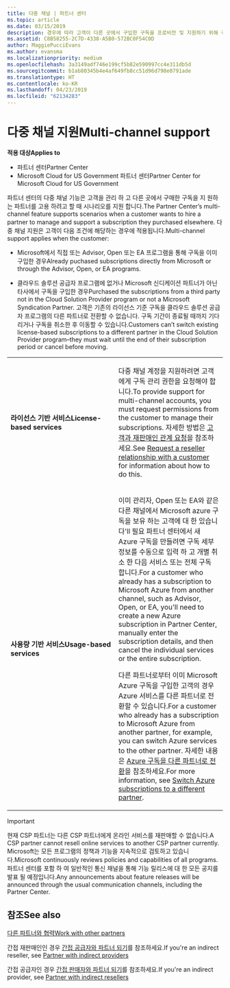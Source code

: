 ```yaml
---
title: 다중 채널 | 파트너 센터
ms.topic: article
ms.date: 03/15/2019
description: 경우에 따라 고객이 다른 곳에서 구입한 구독을 프로비전 및 지원하기 위해 귀사를 고용하려 할 수도 있습니다.
ms.assetid: C8B58255-2C7D-4338-A5B0-572BC0F54C0D
author: MaggiePucciEvans
ms.author: evansma
ms.localizationpriority: medium
ms.openlocfilehash: 3a3149adf746e199cf5b82e590997cc4e311db5d
ms.sourcegitcommit: b1ab80345b4e4af649fb8cc51d96d798e0791ade
ms.translationtype: HT
ms.contentlocale: ko-KR
ms.lasthandoff: 04/23/2019
ms.locfileid: "62134283"
---
```

# <a name="multi-channel-support"></a><span data-ttu-id="affd8-103">다중 채널 지원</span><span class="sxs-lookup"><span data-stu-id="affd8-103">Multi-channel support</span></span>

<span data-ttu-id="affd8-104">**적용 대상**</span><span class="sxs-lookup"><span data-stu-id="affd8-104">**Applies to**</span></span>

-  <span data-ttu-id="affd8-105">파트너 센터</span><span class="sxs-lookup"><span data-stu-id="affd8-105">Partner Center</span></span>
-  <span data-ttu-id="affd8-106">Microsoft Cloud for US Government 파트너 센터</span><span class="sxs-lookup"><span data-stu-id="affd8-106">Partner Center for Microsoft Cloud for US Government</span></span>


<span data-ttu-id="affd8-107">파트너 센터의 다중 채널 기능은 고객을 관리 하 고 다른 곳에서 구매한 구독을 지 원하는 파트너를 고용 하려고 할 때 시나리오를 지원 합니다.</span><span class="sxs-lookup"><span data-stu-id="affd8-107">The Partner Center’s multi-channel feature supports scenarios when a customer wants to hire a partner to manage and support a subscription they purchased elsewhere.</span></span> <span data-ttu-id="affd8-108">다중 채널 지원은 고객이 다음 조건에 해당하는 경우에 적용됩니다.</span><span class="sxs-lookup"><span data-stu-id="affd8-108">Multi-channel support applies when the customer:</span></span>

-   <span data-ttu-id="affd8-109">Microsoft에서 직접 또는 Advisor, Open 또는 EA 프로그램을 통해 구독을 이미 구입한 경우</span><span class="sxs-lookup"><span data-stu-id="affd8-109">Already puchased subscriptions directly from Microsoft or through the Advisor, Open, or EA programs.</span></span>

-   <span data-ttu-id="affd8-110">클라우드 솔루션 공급자 프로그램에 없거나 Microsoft 신디케이션 파트너가 아닌 타사에서 구독을 구입한 경우</span><span class="sxs-lookup"><span data-stu-id="affd8-110">Purchased the subscriptions from a third party not in the Cloud Solution Provider program or not a Microsoft Syndication Partner.</span></span> <span data-ttu-id="affd8-111">고객은 기존의 라이선스 기준 구독을 클라우드 솔루션 공급자 프로그램의 다른 파트너로 전환할 수 없습니다. 구독 기간이 종료될 때까지 기다리거나 구독을 취소한 후 이동할 수 있습니다.</span><span class="sxs-lookup"><span data-stu-id="affd8-111">Customers can’t switch existing license-based subscriptions to a different partner in the Cloud Solution Provider program–they must wait until the end of their subscription period or cancel before moving.</span></span>


<table>
<colgroup>
<col width="50%" />
<col width="50%" />
</colgroup>
<tbody>
<tr class="odd">
<td><p><span data-ttu-id="affd8-112"><strong>라이선스 기반 서비스</strong></span><span class="sxs-lookup"><span data-stu-id="affd8-112"><strong>License-based services</strong></span></span></p></td>
<td><p><span data-ttu-id="affd8-113">다중 채널 계정을 지원하려면 고객에게 구독 관리 권한을 요청해야 합니다.</span><span class="sxs-lookup"><span data-stu-id="affd8-113">To provide support for multi-channel accounts, you must request permissions from the customer to manage their subscriptions.</span></span> <span data-ttu-id="affd8-114">자세한 방법은 <a href="request-a-relationship-with-a-customer.md" data-raw-source="[Request a reseller relationship with a customer](request-a-relationship-with-a-customer.md)">고객과 재판매인 관계 요청</a>을 참조하세요.</span><span class="sxs-lookup"><span data-stu-id="affd8-114">See <a href="request-a-relationship-with-a-customer.md" data-raw-source="[Request a reseller relationship with a customer](request-a-relationship-with-a-customer.md)">Request a reseller relationship with a customer</a> for information about how to do this.</span></span></p></td>
</tr>
<tr class="even">
<td><p><span data-ttu-id="affd8-115"><strong>사용량 기반 서비스</strong></span><span class="sxs-lookup"><span data-stu-id="affd8-115"><strong>Usage-based services</strong></span></span></p></td>
<td>
<p><span data-ttu-id="affd8-116">이미 관리자, Open 또는 EA와 같은 다른 채널에서 Microsoft azure 구독을 보유 하는 고객에 대 한 있습니다&#39;ll 필요 파트너 센터에서 새 Azure 구독을 만들려면 구독 세부 정보를 수동으로 입력 하 고 개별 취소 한 다음 서비스 또는 전체 구독 합니다.</span><span class="sxs-lookup"><span data-stu-id="affd8-116">For a customer who already has a subscription to Microsoft Azure from another channel, such as Advisor, Open, or EA, you&#39;ll need to create a new Azure subscription in Partner Center, manually enter the subscription details, and then cancel the individual services or the entire subscription.</span></span></p>
<p><span data-ttu-id="affd8-117">다른 파트너로부터 이미 Microsoft Azure 구독을 구입한 고객의 경우 Azure 서비스를 다른 파트너로 전환할 수 있습니다.</span><span class="sxs-lookup"><span data-stu-id="affd8-117">For a customer who already has a subscription to Microsoft Azure from another partner, for example, you can switch Azure services to the other partner.</span></span> <span data-ttu-id="affd8-118">자세한 내용은 <a href="switch-azure-subscriptions-to-a-different-partner.md" data-raw-source="[Switch Azure subscriptions to a different partner](switch-azure-subscriptions-to-a-different-partner.md)">Azure 구독을 다른 파트너로 전환</a>을 참조하세요.</span><span class="sxs-lookup"><span data-stu-id="affd8-118">For more information, see <a href="switch-azure-subscriptions-to-a-different-partner.md" data-raw-source="[Switch Azure subscriptions to a different partner](switch-azure-subscriptions-to-a-different-partner.md)">Switch Azure subscriptions to a different partner</a>.</span></span></p>
</td>
</tr>
</tbody>
</table>

> [!IMPORTANT]  
> <span data-ttu-id="affd8-119">현재 CSP 파트너는 다른 CSP 파트너에게 온라인 서비스를 재판매할 수 없습니다.</span><span class="sxs-lookup"><span data-stu-id="affd8-119">A CSP partner cannot resell online services to another CSP partner currently.</span></span> <span data-ttu-id="affd8-120">Microsoft는 모든 프로그램의 정책과 기능을 지속적으로 검토하고 있습니다.</span><span class="sxs-lookup"><span data-stu-id="affd8-120">Microsoft continuously reviews policies and capabilities of all programs.</span></span> <span data-ttu-id="affd8-121">파트너 센터를 포함 하 여 일반적인 통신 채널을 통해 기능 릴리스에 대 한 모든 공지를 발표 될 예정입니다.</span><span class="sxs-lookup"><span data-stu-id="affd8-121">Any announcements about feature releases will be announced through the usual communication channels, including the Partner Center.</span></span> 

## <a name="see-also"></a><span data-ttu-id="affd8-122">참조</span><span class="sxs-lookup"><span data-stu-id="affd8-122">See also</span></span>

[<span data-ttu-id="affd8-123">다른 파트너와 협력</span><span class="sxs-lookup"><span data-stu-id="affd8-123">Work with other partners</span></span>](work-with-other-partners.md)

<span data-ttu-id="affd8-124">간접 재판매인인 경우 [간접 공급자와 파트너 되기](indirect-reseller-tasks-in-partner-center.md)를 참조하세요.</span><span class="sxs-lookup"><span data-stu-id="affd8-124">If you're an indirect reseller, see [Partner with indirect providers](indirect-reseller-tasks-in-partner-center.md)</span></span>

<span data-ttu-id="affd8-125">간접 공급자인 경우 [간접 판매자와 파트너 되기](indirect-provider-tasks-in-partner-center.md)를 참조하세요.</span><span class="sxs-lookup"><span data-stu-id="affd8-125">If you're an indirect provider, see [Partner with indirect resellers](indirect-provider-tasks-in-partner-center.md)</span></span> 

 

 



